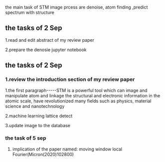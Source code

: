 the main task of STM image prcess are denoise, atom finding ,predict spectrum with structure

## the tasks of 2 Sep

1.read and edit abstract of my review paper

2.prepare the denosie jupyter notebook

## the tasks of 2 Sep

### 1.review the introduction section of my review paper

1.the first paragraph-----STM is a powerful tool which can image and manipulate atom and linkage the structural and electronic information in the atomic scale, have revolutionized many fields such as physics, material science and nanotechnology

2.machine learning lattice detect

3.update image to the database

### the task of 5 sep

1. implication of the paper named: moving window local Fourier(Micron(2020)102800)
